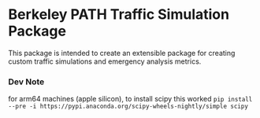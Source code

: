 # Berkeley PATH Traffic Simulation Package

This package is intended to create an extensible package for creating custom traffic simulations and emergency analysis metrics.


### Dev Note
for arm64 machines (apple silicon), to install scipy this worked `pip install --pre -i https://pypi.anaconda.org/scipy-wheels-nightly/simple scipy`